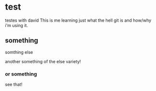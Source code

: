 # test
testes with david
This is me learning just what the hell git is and how/why i'm using it. 

## something
somthing else

another something of the else variety!

### or something
see that! 
